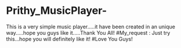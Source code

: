 # Prithy_MusicPlayer-
This is a very simple music player.....it have been created in an unique way.....hope you guys like it.....Thank You All!
#My_request :
Just try this...hope you will definitely like it!
#Love You Guys!

